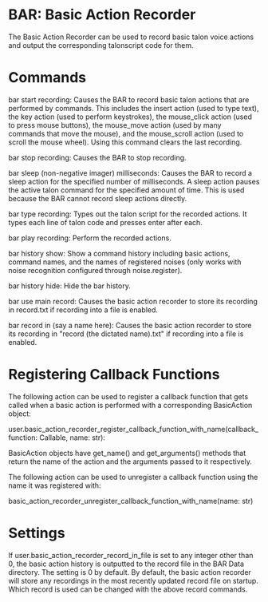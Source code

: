 # BAR: Basic Action Recorder
The Basic Action Recorder can be used to record basic talon voice actions and output the corresponding talonscript code for them.

# Commands
bar start recording: Causes the BAR to record basic talon actions that are performed by commands. This includes the insert action (used to type text), the key action (used to perform keystrokes), the mouse_click action (used to press mouse buttons), the mouse_move action (used by many commands that move the mouse), and the mouse_scroll action (used to scroll the mouse wheel). Using this command clears the last recording.

bar stop recording: Causes the BAR to stop recording.

bar sleep (non-negative imager) milliseconds: Causes the BAR to record a sleep action for the specified number of milliseconds. A sleep action pauses the active talon command for the specified amount of time. This is used because the BAR cannot record sleep actions directly.

bar type recording: Types out the talon script for the recorded actions. It types each line of talon code and presses enter after each. 

bar play recording: Perform the recorded actions.

bar history show: Show a command history including basic actions, command names, and the names of registered noises (only works with noise recognition configured through noise.register). 

bar history hide: Hide the bar history. 

bar use main record: Causes the basic action recorder to store its recording in record.txt if recording into a file is enabled.

bar record in (say a name here): Causes the basic action recorder to store its recording in "record (the dictated name).txt" if recording into a file is enabled.

# Registering Callback Functions

The following action can be used to register a callback function that gets called when a basic action is performed with a corresponding BasicAction object:

user.basic_action_recorder_register_callback_function_with_name(callback_function: Callable, name: str):

BasicAction objects have get_name() and get_arguments() methods that return the name of the action and the arguments passed to it respectively.

The following action can be used to unregister a callback function using the name it was registered with: 

basic_action_recorder_unregister_callback_function_with_name(name: str)

# Settings
If user.basic_action_recorder_record_in_file is set to any integer other than 0, the basic action history is outputted to the record file in the BAR Data directory. The setting is 0 by default. By default, the basic action recorder will store any recordings in the most recently updated record file on startup. Which record is used can be changed with the above record commands. 